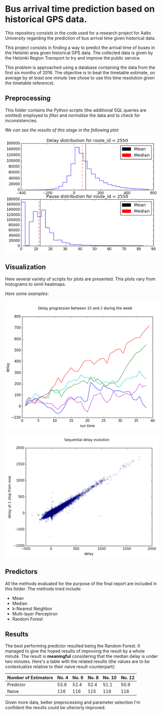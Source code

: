 # Bus arrival time prediction based on historical GPS data.
This repository consists in the code used for a research project for Aalto University regarding the prediction of bus arrival time given historical data.

This project consists in finding a way to predict the arrival time of buses in the Helsinki area given historical GPS data. The collected data is given by the Helsinki Region Transport to try and improve the public service.

This problem is approached using a database containing the data from the first six months of 2016.
The objective is to beat the timetable estimate, on average by _at least one minute_ (we chose to use this time resolution given the timetable reference).

## Preprocessing
This folder contains the Python scripts (the additional SQL queries are omitted) employed to _filter_ and _normalize_ the data and to check for inconsistencies.

_We can see the results of this stage in the following plot:_

![Distribution of the data](/images/dist_plot.png)

## Visualization
Here several variety of scripts for plots are presented. This plots vary from histograms to simil-heatmaps.

_Here some examples:_

![Random runs evolution plot](/images/vis_delay.png)

![Cumulative visualization of sequential delay evolution](/images/seq_delay_evo.png)

## Predictors
All the methods evaluated for the purpose of the final report are included in this folder. The methods tried include:
- Mean
- Median
- k-Nearest Neighbor
- Multi-layer Perceptron
- Random Forest

## Results

The best performing predictor resulted being the Random Forest. It managed to give the hoped results of improving the result by a whole minute. The result is __meaningful__ considering that the median delay is under two minutes. Here's a table with the related results (the values are to be contextualize relative to their naive result counterpart):


| Number of Estimators | No. 4 | No. 6 | No. 8 | No. 10 | No. 12 |
|----------------------|-------|-------|-------|--------|--------|
| Predictor            | 53.8  | 52.4  | 52.4  | 51.1   | 50.9   |
| Naive                | 116   | 116   | 115   | 116    | 116    |

Given more data, better preprocessing and parameter selection I'm confident the results could be ulteriorly improved.  
